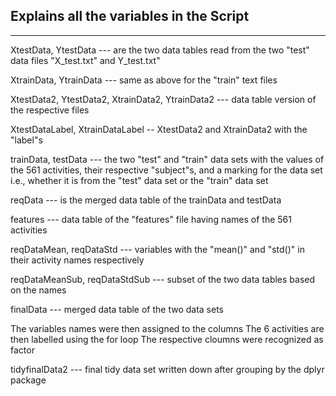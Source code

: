 Explains all the variables in the Script
-----------------------------------------
-----------------------------------------

XtestData, YtestData --- are the two data tables read from the two "test" data files "X_test.txt" and Y_test.txt"

XtrainData, YtrainData --- same as above for the "train" text files


XtestData2, YtestData2, XtrainData2, YtrainData2 --- data table version of the respective files

XtestDataLabel, XtrainDataLabel -- XtestData2 and XtrainData2 with the "label"s 

trainData, testData --- the two "test" and "train" data sets with the values of the 561 activities, their respective "subject"s, and a marking for the data set i.e., whether it is from the "test" data set or the "train" data set

reqData --- is the merged data table of the trainData and testData

features --- data table of the "features" file having names of the 561 activities

reqDataMean, reqDataStd --- variables with the "mean()" and "std()" in their activity names respectively

reqDataMeanSub, reqDataStdSub --- subset of the two data tables based on the names

finalData --- merged data table of the two data sets


The variables names were then assigned to the columns 
The 6 activities are then labelled using the for loop
The respective cloumns were recognized as factor

tidyfinalData2 --- final tidy data set written down after grouping by the dplyr package


